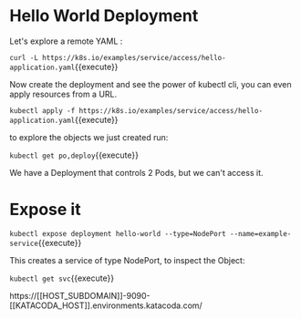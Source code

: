 # Hello World Deployment

Let's explore a remote YAML :

`curl -L https://k8s.io/examples/service/access/hello-application.yaml`{{execute}}


Now create the deployment and see the power of kubectl cli, you can even apply resources from a URL.

`kubectl apply -f https://k8s.io/examples/service/access/hello-application.yaml`{{execute}}


to explore the objects we just created run:

`kubectl get po,deploy`{{execute}}

We have a Deployment that controls 2 Pods, but we can't access it.

# Expose it


`kubectl expose deployment hello-world --type=NodePort --name=example-service`{{execute}}

This creates a service of type NodePort, to inspect the Object:

`kubectl get svc`{{execute}}


https://[[HOST_SUBDOMAIN]]-9090-[[KATACODA_HOST]].environments.katacoda.com/
